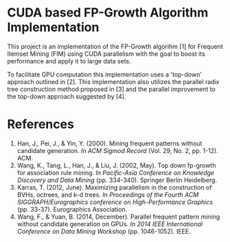 # CUDA based FP-Growth Algorithm Implementation

This project is an implementation of the FP-Growth algorihm [1] for Frequent Itemset Mining (FIM) using CUDA parallelism with the goal to boost its performance and apply it to large data sets.

To facilitate GPU computation this implementation uses a 'top-down' approach outlined in [2]. This implementation also utilizes the parallel radix tree construction method proposed in [3] and the parallel improvement to the top-down approach suggested by [4].

# References
1. Han, J., Pei, J., & Yin, Y. (2000). Mining frequent patterns without candidate generation. *In ACM Sigmod Record* (Vol. 29, No. 2, pp. 1-12). ACM.
2. Wang, K., Tang, L., Han, J., & Liu, J. (2002, May). Top down fp-growth for association rule mining. *In Pacific-Asia Conference on Knowledge Discovery and Data Mining* (pp. 334-340). Springer Berlin Heidelberg.
3. Karras, T. (2012, June). Maximizing parallelism in the construction of BVHs, octrees, and k-d trees. *In Proceedings of the Fourth ACM SIGGRAPH/Eurographics conference on High-Performance Graphics* (pp. 33-37). Eurographics Association.
4. Wang, F., & Yuan, B. (2014, December). Parallel frequent pattern mining without candidate generation on GPUs. *In 2014 IEEE International Conference on Data Mining Workshop* (pp. 1046-1052). IEEE.
